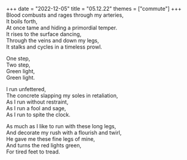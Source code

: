 +++
date = "2022-12-05"
title = "05.12.22"
themes = ["commute"]
+++
Blood combusts and rages through my arteries,  
It boils forth,  
At once tame and hiding a primordial temper.  
It rises to the surface dancing,  
Through the veins and down my legs,  
It stalks and cycles in a timeless prowl.  
  
One step,  
Two step,  
Green light,  
Green light.  
  
I run unfettered,  
The concrete slapping my soles in retaliation,  
As I run without restraint,  
As I run a fool and sage,  
As I run to spite the clock.  
  
As much as I like to run with these long legs,  
And decorate my rush with a flourish and twirl,  
He gave me these fine legs of mine,  
And turns the red lights green,  
For tired feet to tread.
